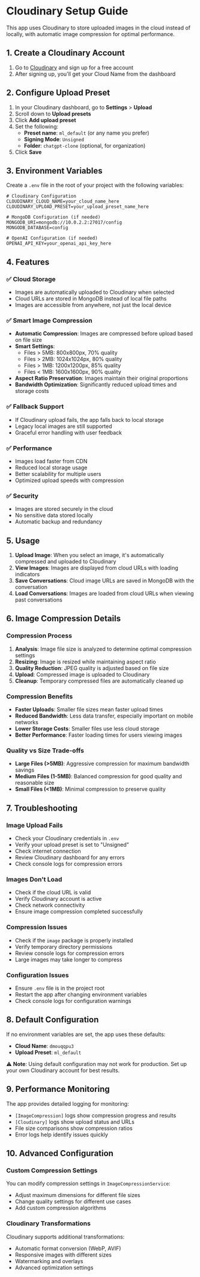 # Cloudinary Setup Guide

This app uses Cloudinary to store uploaded images in the cloud instead of locally, with automatic image compression for optimal performance.

## 1. Create a Cloudinary Account

1. Go to [Cloudinary](https://cloudinary.com/) and sign up for a free account
2. After signing up, you'll get your Cloud Name from the dashboard

## 2. Configure Upload Preset

1. In your Cloudinary dashboard, go to **Settings** > **Upload**
2. Scroll down to **Upload presets**
3. Click **Add upload preset**
4. Set the following:
   - **Preset name**: `ml_default` (or any name you prefer)
   - **Signing Mode**: `Unsigned`
   - **Folder**: `chatgpt-clone` (optional, for organization)
5. Click **Save**

## 3. Environment Variables

Create a `.env` file in the root of your project with the following variables:

```env
# Cloudinary Configuration
CLOUDINARY_CLOUD_NAME=your_cloud_name_here
CLOUDINARY_UPLOAD_PRESET=your_upload_preset_name_here

# MongoDB Configuration (if needed)
MONGODB_URI=mongodb://10.0.2.2:27017/config
MONGODB_DATABASE=config

# OpenAI Configuration (if needed)
OPENAI_API_KEY=your_openai_api_key_here
```

## 4. Features

### ✅ **Cloud Storage**
- Images are automatically uploaded to Cloudinary when selected
- Cloud URLs are stored in MongoDB instead of local file paths
- Images are accessible from anywhere, not just the local device

### ✅ **Smart Image Compression**
- **Automatic Compression**: Images are compressed before upload based on file size
- **Smart Settings**: 
  - Files > 5MB: 800x800px, 70% quality
  - Files > 2MB: 1024x1024px, 80% quality
  - Files > 1MB: 1200x1200px, 85% quality
  - Files < 1MB: 1600x1600px, 90% quality
- **Aspect Ratio Preservation**: Images maintain their original proportions
- **Bandwidth Optimization**: Significantly reduced upload times and storage costs

### ✅ **Fallback Support**
- If Cloudinary upload fails, the app falls back to local storage
- Legacy local images are still supported
- Graceful error handling with user feedback

### ✅ **Performance**
- Images load faster from CDN
- Reduced local storage usage
- Better scalability for multiple users
- Optimized upload speeds with compression

### ✅ **Security**
- Images are stored securely in the cloud
- No sensitive data stored locally
- Automatic backup and redundancy

## 5. Usage

1. **Upload Image**: When you select an image, it's automatically compressed and uploaded to Cloudinary
2. **View Images**: Images are displayed from cloud URLs with loading indicators
3. **Save Conversations**: Cloud image URLs are saved in MongoDB with the conversation
4. **Load Conversations**: Images are loaded from cloud URLs when viewing past conversations

## 6. Image Compression Details

### **Compression Process**
1. **Analysis**: Image file size is analyzed to determine optimal compression settings
2. **Resizing**: Image is resized while maintaining aspect ratio
3. **Quality Reduction**: JPEG quality is adjusted based on file size
4. **Upload**: Compressed image is uploaded to Cloudinary
5. **Cleanup**: Temporary compressed files are automatically cleaned up

### **Compression Benefits**
- **Faster Uploads**: Smaller file sizes mean faster upload times
- **Reduced Bandwidth**: Less data transfer, especially important on mobile networks
- **Lower Storage Costs**: Smaller files use less cloud storage
- **Better Performance**: Faster loading times for users viewing images

### **Quality vs Size Trade-offs**
- **Large Files (>5MB)**: Aggressive compression for maximum bandwidth savings
- **Medium Files (1-5MB)**: Balanced compression for good quality and reasonable size
- **Small Files (<1MB)**: Minimal compression to preserve quality

## 7. Troubleshooting

### Image Upload Fails
- Check your Cloudinary credentials in `.env`
- Verify your upload preset is set to "Unsigned"
- Check internet connection
- Review Cloudinary dashboard for any errors
- Check console logs for compression errors

### Images Don't Load
- Check if the cloud URL is valid
- Verify Cloudinary account is active
- Check network connectivity
- Ensure image compression completed successfully

### Compression Issues
- Check if the `image` package is properly installed
- Verify temporary directory permissions
- Review console logs for compression errors
- Large images may take longer to compress

### Configuration Issues
- Ensure `.env` file is in the project root
- Restart the app after changing environment variables
- Check console logs for configuration warnings

## 8. Default Configuration

If no environment variables are set, the app uses these defaults:
- **Cloud Name**: `dmouqqpu3`
- **Upload Preset**: `ml_default`

⚠️ **Note**: Using default configuration may not work for production. Set up your own Cloudinary account for best results.

## 9. Performance Monitoring

The app provides detailed logging for monitoring:
- `[ImageCompression]` logs show compression progress and results
- `[Cloudinary]` logs show upload status and URLs
- File size comparisons show compression ratios
- Error logs help identify issues quickly

## 10. Advanced Configuration

### Custom Compression Settings
You can modify compression settings in `ImageCompressionService`:
- Adjust maximum dimensions for different file sizes
- Change quality settings for different use cases
- Add custom compression algorithms

### Cloudinary Transformations
Cloudinary supports additional transformations:
- Automatic format conversion (WebP, AVIF)
- Responsive images with different sizes
- Watermarking and overlays
- Advanced optimization settings 